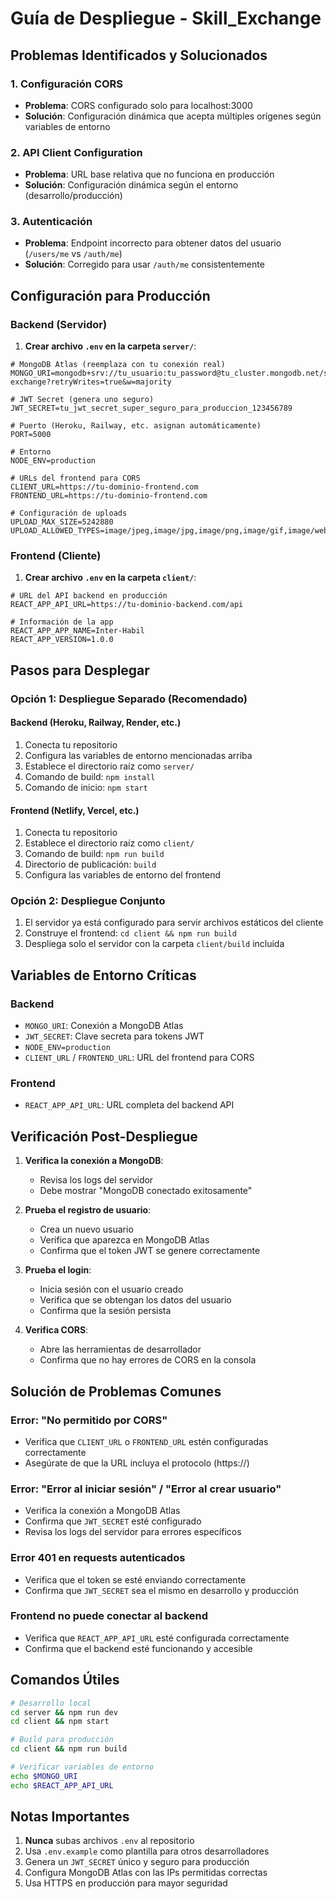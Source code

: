# Guía de Despliegue - Skill_Exchange

## Problemas Identificados y Solucionados

### 1. Configuración CORS
- **Problema**: CORS configurado solo para localhost:3000
- **Solución**: Configuración dinámica que acepta múltiples orígenes según variables de entorno

### 2. API Client Configuration
- **Problema**: URL base relativa que no funciona en producción
- **Solución**: Configuración dinámica según el entorno (desarrollo/producción)

### 3. Autenticación
- **Problema**: Endpoint incorrecto para obtener datos del usuario (`/users/me` vs `/auth/me`)
- **Solución**: Corregido para usar `/auth/me` consistentemente

## Configuración para Producción

### Backend (Servidor)

1. **Crear archivo `.env` en la carpeta `server/`**:
```env
# MongoDB Atlas (reemplaza con tu conexión real)
MONGO_URI=mongodb+srv://tu_usuario:tu_password@tu_cluster.mongodb.net/skill-exchange?retryWrites=true&w=majority

# JWT Secret (genera uno seguro)
JWT_SECRET=tu_jwt_secret_super_seguro_para_produccion_123456789

# Puerto (Heroku, Railway, etc. asignan automáticamente)
PORT=5000

# Entorno
NODE_ENV=production

# URLs del frontend para CORS
CLIENT_URL=https://tu-dominio-frontend.com
FRONTEND_URL=https://tu-dominio-frontend.com

# Configuración de uploads
UPLOAD_MAX_SIZE=5242880
UPLOAD_ALLOWED_TYPES=image/jpeg,image/jpg,image/png,image/gif,image/webp
```

### Frontend (Cliente)

1. **Crear archivo `.env` en la carpeta `client/`**:
```env
# URL del API backend en producción
REACT_APP_API_URL=https://tu-dominio-backend.com/api

# Información de la app
REACT_APP_APP_NAME=Inter-Habil
REACT_APP_VERSION=1.0.0
```

## Pasos para Desplegar

### Opción 1: Despliegue Separado (Recomendado)

#### Backend (Heroku, Railway, Render, etc.)
1. Conecta tu repositorio
2. Configura las variables de entorno mencionadas arriba
3. Establece el directorio raíz como `server/`
4. Comando de build: `npm install`
5. Comando de inicio: `npm start`

#### Frontend (Netlify, Vercel, etc.)
1. Conecta tu repositorio
2. Establece el directorio raíz como `client/`
3. Comando de build: `npm run build`
4. Directorio de publicación: `build`
5. Configura las variables de entorno del frontend

### Opción 2: Despliegue Conjunto
1. El servidor ya está configurado para servir archivos estáticos del cliente
2. Construye el frontend: `cd client && npm run build`
3. Despliega solo el servidor con la carpeta `client/build` incluida

## Variables de Entorno Críticas

### Backend
- `MONGO_URI`: Conexión a MongoDB Atlas
- `JWT_SECRET`: Clave secreta para tokens JWT
- `NODE_ENV=production`
- `CLIENT_URL` / `FRONTEND_URL`: URL del frontend para CORS

### Frontend
- `REACT_APP_API_URL`: URL completa del backend API

## Verificación Post-Despliegue

1. **Verifica la conexión a MongoDB**:
   - Revisa los logs del servidor
   - Debe mostrar "MongoDB conectado exitosamente"

2. **Prueba el registro de usuario**:
   - Crea un nuevo usuario
   - Verifica que aparezca en MongoDB Atlas
   - Confirma que el token JWT se genere correctamente

3. **Prueba el login**:
   - Inicia sesión con el usuario creado
   - Verifica que se obtengan los datos del usuario
   - Confirma que la sesión persista

4. **Verifica CORS**:
   - Abre las herramientas de desarrollador
   - Confirma que no hay errores de CORS en la consola

## Solución de Problemas Comunes

### Error: "No permitido por CORS"
- Verifica que `CLIENT_URL` o `FRONTEND_URL` estén configuradas correctamente
- Asegúrate de que la URL incluya el protocolo (https://)

### Error: "Error al iniciar sesión" / "Error al crear usuario"
- Verifica la conexión a MongoDB Atlas
- Confirma que `JWT_SECRET` esté configurado
- Revisa los logs del servidor para errores específicos

### Error 401 en requests autenticados
- Verifica que el token se esté enviando correctamente
- Confirma que `JWT_SECRET` sea el mismo en desarrollo y producción

### Frontend no puede conectar al backend
- Verifica que `REACT_APP_API_URL` esté configurada correctamente
- Confirma que el backend esté funcionando y accesible

## Comandos Útiles

```bash
# Desarrollo local
cd server && npm run dev
cd client && npm start

# Build para producción
cd client && npm run build

# Verificar variables de entorno
echo $MONGO_URI
echo $REACT_APP_API_URL
```

## Notas Importantes

1. **Nunca** subas archivos `.env` al repositorio
2. Usa `.env.example` como plantilla para otros desarrolladores
3. Genera un `JWT_SECRET` único y seguro para producción
4. Configura MongoDB Atlas con las IPs permitidas correctas
5. Usa HTTPS en producción para mayor seguridad
